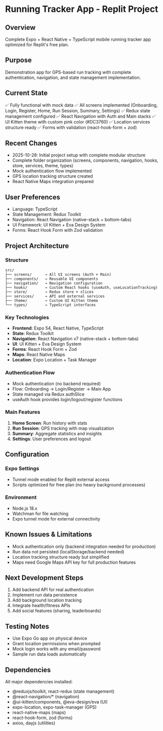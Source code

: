 # Running Tracker App - Replit Project

## Overview
Complete Expo + React Native + TypeScript mobile running tracker app optimized for Replit's free plan.

## Purpose
Demonstration app for GPS-based run tracking with complete authentication, navigation, and state management implementation.

## Current State
✅ Fully functional with mock data
✅ All screens implemented (Onboarding, Login, Register, Home, Run Session, Summary, Settings)
✅ Redux state management configured
✅ React Navigation with Auth and Main stacks
✅ UI Kitten theme with custom pink color (#DC3760)
✅ Location services structure ready
✅ Forms with validation (react-hook-form + zod)

## Recent Changes
- 2025-10-28: Initial project setup with complete modular structure
- Complete folder organization (screens, components, navigation, hooks, store, services, theme, types)
- Mock authentication flow implemented
- GPS location tracking structure created
- React Native Maps integration prepared

## User Preferences
- Language: TypeScript
- State Management: Redux Toolkit
- Navigation: React Navigation (native-stack + bottom-tabs)
- UI Framework: UI Kitten + Eva Design System
- Forms: React Hook Form with Zod validation

## Project Architecture

### Structure
```
src/
├── screens/      → All UI screens (Auth + Main)
├── components/   → Reusable UI components
├── navigation/   → Navigation configuration
├── hooks/        → Custom React hooks (useAuth, useLocationTracking)
├── store/        → Redux store + slices
├── services/     → API and external services
├── theme/        → Custom UI Kitten theme
└── types/        → TypeScript interfaces
```

### Key Technologies
- **Frontend**: Expo 54, React Native, TypeScript
- **State**: Redux Toolkit
- **Navigation**: React Navigation v7 (native-stack + bottom-tabs)
- **UI**: UI Kitten + Eva Design System
- **Forms**: React Hook Form + Zod
- **Maps**: React Native Maps
- **Location**: Expo Location + Task Manager

### Authentication Flow
- Mock authentication (no backend required)
- Flow: Onboarding → Login/Register → Main App
- State managed via Redux authSlice
- useAuth hook provides login/logout/register functions

### Main Features
1. **Home Screen**: Run history with stats
2. **Run Session**: GPS tracking with map visualization
3. **Summary**: Aggregate statistics and insights
4. **Settings**: User preferences and logout

## Configuration

### Expo Settings
- Tunnel mode enabled for Replit external access
- Scripts optimized for free plan (no heavy background processes)

### Environment
- Node.js 18.x
- Watchman for file watching
- Expo tunnel mode for external connectivity

## Known Issues & Limitations
- Mock authentication only (backend integration needed for production)
- Run data not persisted (localStorage/backend needed)
- Location tracking structure ready but simplified
- Maps need Google Maps API key for full production features

## Next Development Steps
1. Add backend API for real authentication
2. Implement run data persistence
3. Add background location tracking
4. Integrate health/fitness APIs
5. Add social features (sharing, leaderboards)

## Testing Notes
- Use Expo Go app on physical device
- Grant location permissions when prompted
- Mock login works with any email/password
- Sample run data loads automatically

## Dependencies
All major dependencies installed:
- @reduxjs/toolkit, react-redux (state management)
- @react-navigation/* (navigation)
- @ui-kitten/components, @eva-design/eva (UI)
- expo-location, expo-task-manager (GPS)
- react-native-maps (maps)
- react-hook-form, zod (forms)
- axios, dayjs (utilities)
